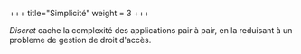 +++
title="Simplicité"
weight = 3
+++

*Discret* cache la complexité des applications pair à pair, en la reduisant à un probleme de gestion de droit d'accès.

